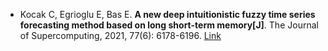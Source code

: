 * Kocak C, Egrioglu E, Bas E. <b>A new deep intuitionistic fuzzy time series forecasting method based on long short-term memory[J]</b>. The Journal of Supercomputing, 2021, 77(6): 6178-6196. [Link](https://link.springer.com/article/10.1007/s11227-020-03503-8)